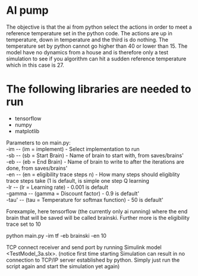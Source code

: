 # AI pump

The objective is that the ai from python select the actions in order to meet a reference temperature set in the python code.
The actions are up in temperature, down in temperature and the third is do nothing. The temperature set by python cannot 
go higher than 40 or lower than 15. The model have no dynamics from a house and is therefore only a test simulation to
see if you algorithm can hit a sudden reference temperature which in this case is 27.
  
# The following libraries are needed to run
* tensorflow
* numpy
* matplotlib
  

Parameters to on main.py:  
    -im -- (im = implement) - Select implementation to run  
    -sb -- (sb = Start Brain) - Name of brain to start with, from saves/brains'  
    -eb -- (eb = End Brain) - Name of brain to write to after the iterations are done, from saves/brains'  
    -en -- (en = eligibility trace steps n) - How many steps should eligiblity trace steps take (1 is default, is simple one step Q learning  
    -lr -- (lr = Learning rate) - 0.001 is default  
    -gamma -- (gamma = Discount factor) - 0.9 is default'  
    -tau' -- (tau = Temperature for softmax function) - 50 is default'  
    
Forexample, here tensorflow (the currently only ai running) where the end brain
that will be saved will be called brainski. Further more is the eligibility
trace set to 10  
  
python main.py -im tf -eb brainski -en 10
  
  
TCP connect receiver and send port by running Simulink model <TestModel_3a.slx>. (notice first time starting Simulation can result in 
no connection to TCP/IP server established by python. Simply just run the script again and start the simulation yet again)